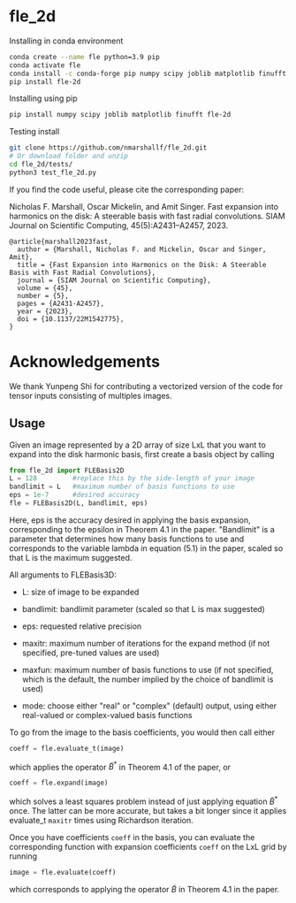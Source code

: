 # fle_2d

Installing in conda environment

```bash
conda create --name fle python=3.9 pip
conda activate fle
conda install -c conda-forge pip numpy scipy joblib matplotlib finufft
pip install fle-2d
```

Installing using pip

```bash
pip install numpy scipy joblib matplotlib finufft fle-2d
```

Testing install

```bash
git clone https://github.com/nmarshallf/fle_2d.git
# Or download folder and unzip
cd fle_2d/tests/
python3 test_fle_2d.py 
```

If you find the code useful, please cite the corresponding paper:

Nicholas F. Marshall, Oscar Mickelin, and Amit Singer. Fast expansion into harmonics on the disk: A steerable basis with fast radial convolutions. SIAM Journal on Scientific Computing, 45(5):A2431–A2457, 2023.

```text
@article{marshall2023fast,
  author = {Marshall, Nicholas F. and Mickelin, Oscar and Singer, Amit},
  title = {Fast Expansion into Harmonics on the Disk: A Steerable Basis with Fast Radial Convolutions},
  journal = {SIAM Journal on Scientific Computing},
  volume = {45},
  number = {5},
  pages = {A2431-A2457},
  year = {2023},
  doi = {10.1137/22M1542775},
}
```

# Acknowledgements
We thank Yunpeng Shi for contributing a vectorized version of the code for tensor inputs consisting of multiples images.


## Usage

Given an image represented by a 2D array of size LxL that you want to expand into the disk harmonic basis, first create a basis object by calling
```python
from fle_2d import FLEBasis2D
L = 128         #replace this by the side-length of your image
bandlimit = L   #maximum number of basis functions to use
eps = 1e-7      #desired accuracy
fle = FLEBasis2D(L, bandlimit, eps)
```
Here, eps is the accuracy desired in applying the basis expansion, corresponding to the epsilon in Theorem 4.1 in the paper. "Bandlimit" is a parameter that determines how many basis functions to use and corresponds to the variable lambda in equation (5.1) in the paper, scaled so that L is the maximum suggested.

All arguments to FLEBasis3D:

- L:    size of image to be expanded

- bandlimit:    bandlimit parameter (scaled so that L is max suggested)

- eps:     requested relative precision

- maxitr:      maximum number of iterations for the expand method (if not specified, pre-tuned values are used)

- maxfun:      maximum number of basis functions to use (if not specified, which is the default, the number implied by the choice of bandlimit is used)


- mode:       choose either "real" or "complex" (default) output, using either real-valued or complex-valued basis functions


    
To go from the image to the basis coefficients, you would then call either

```python
coeff = fle.evaluate_t(image)
```

which applies the operator $\tilde{B}^*$ in Theorem 4.1 of the paper, or 

```python
coeff = fle.expand(image)
```
which solves a least squares problem instead of just applying equation $\tilde{B}^*$ once. The latter can be more accurate, but takes a bit longer since it applies evaluate_t ```maxitr``` times using Richardson iteration.

Once you have coefficients ```coeff``` in the basis, you can evaluate the corresponding function with expansion coefficients ```coeff``` on the LxL grid by running

```python
image = fle.evaluate(coeff)
```

which corresponds to applying the operator $\tilde{B}$ in Theorem 4.1 in the paper.
